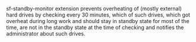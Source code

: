 sf-standby-monitor extension prevents overheating of (mostly external) hard drives
by checking every 30 minutes, which of such drives, which got overheat during long
work and should stay in standby state for most of the time, are not in the standby
state at the time of checking and notifies the administrator about such drives.
